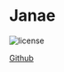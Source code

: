 # Janae
  ![license](https://img.shields.io/badge/license-APACHE%202.0-blue)

  [Github](https://github.com/janaec)





